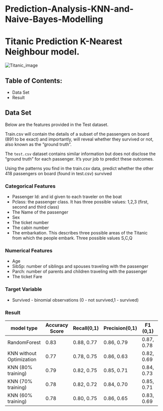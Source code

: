 # Prediction-Analysis-KNN-and-Naive-Bayes-Modelling
# Titanic Prediction K-Nearest Neighbour model.
![Titanic_image](https://data.ibtimes.sg/en/full/17883/titanic.jpg?w=800)

## Table of Contents:

* Data Set
* Result

## Data Set
Below are the features provided in the Test dataset.
 
Train.csv will contain the details of a subset of the passengers on board (891 to be exact) and importantly, will reveal whether they survived or not, also known as the “ground truth”.
 
The `test.csv` dataset contains similar information but does not disclose the “ground truth” for each passenger. It’s your job to predict these outcomes.
 
Using the patterns you find in the train.csv data, predict whether the other 418 passengers on board (found in test.csv) survived


### Categorical Features
*  Passenger Id: and id given to each traveler on the boat
* Pclass: the passenger class. It has three possible values: 1,2,3 (first, second and third class)
* The Name of the passenger
* Sex
* The ticket number
* The cabin number
* The embarkation. This describes three possible areas of the Titanic from which the people embark. Three possible values S,C,Q
 
### Numerical Features
* Age
* SibSp: number of siblings and spouses traveling with the passenger
* Parch: number of parents and children traveling with the passenger
* The ticket Fare

### Target Variable
* Survived - binomial observations (0 - not survived,1 - survived)

### Result
model type | Accuracy Score | Recall(0,1)| Precision(0,1) | F1 (0,1) | AUC curve
-----------|----------------|------------|----------------|----------|--------
RandomForest | 0.83| 0.88, 0.77| 0.86, 0.79 | 0.87, 0.78 | 0.82
KNN without Optimization | 0.77 | 0.78, 0.75 | 0.86, 0.63|0.82, 0.69| 0.75
KNN (80% training)| 0.79 | 0.82, 0.75| 0.85, 0.71| 0.84, 0.73| 0.78
KNN (70% training)|0.78 | 0.82, 0.72| 0.84, 0.70| 0.85, 0.71| 0.77
KNN (60% training)|0.78 | 0.80, 0.75| 0.86, 0.65| 0.83, 0.69|0.76
